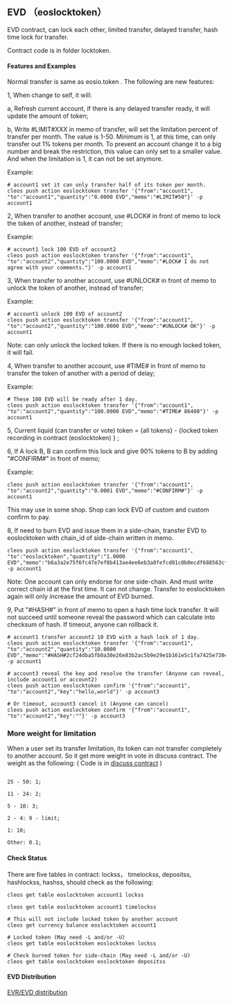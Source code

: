## EVD （eoslocktoken）

EVD contract, can lock each other, limited transfer, delayed transfer, hash time lock for transfer.

Contract code is in folder locktoken.

#### Features and Examples

Normal transfer is same as eosio.token . The following are new features:

1, When change to self, it will:

  a, Refresh current account, if there is any delayed transfer ready, it will update the amount of token;
  
  b, Write #LIMIT#XXX in memo of transfer, will set the limitation percent of transfer per month. The value is 1-50. Minimum is 1, at this time, can only transfer out 1% tokens per month. To prevent an account change it to a big number and break the restriction, this value can only set to a smaller value. And when the limitation is 1, it can not be set anymore.

Example:

```
# account1 set it can only transfer half of its token per month.
cleos push action eoslocktoken transfer '{"from":"account1", "to":"account1","quantity":"0.0000 EVD","memo":"#LIMIT#50"}' -p account1
```

2, When transfer to another account, use #LOCK# in front of memo to lock the token of another, instead of transfer;

Example:
```
# account1 lock 100 EVD of account2
cleos push action eoslocktoken transfer '{"from":"account1", "to":"account2","quantity":"100.0000 EVD","memo":"#LOCK# I do not agree with your comments."}' -p account1
```

3, When transfer to another account, use #UNLOCK# in front of memo to unlock the token of another, instead of transfer;

Example:
```
# account1 unlock 100 EVD of account2
cleos push action eoslocktoken transfer '{"from":"account1", "to":"account2","quantity":"100.0000 EVD","memo":"#UNLOCK# OK"}' -p account1
```

Note: can only unlock the locked token. If there is no enough locked token, it will fail.

4, When transfer to another account, use #TIME# in front of memo to transfer the token of another with a period of delay;

Example:
```
# These 100 EVD will be ready after 1 day.
cleos push action eoslocktoken transfer '{"from":"account1", "to":"account2","quantity":"100.0000 EVD","memo":"#TIME# 86400"}' -p account1
```

5, Current liquid (can transfer or vote) token = {all tokens} - {locked token recording in contract (eoslocktoken) } ;

6, If A lock B, B can confirm this lock and give 90% tokens to B by adding "#CONFIRM#" in front of memo;

Example:
```
cleos push action eoslocktoken transfer '{"from":"account1", "to":"account2","quantity":"0.0001 EVD","memo":"#CONFIRM#"}' -p account1
```

This may use in some shop. Shop can lock EVD of custom and custom confirm to pay.

8, If need to burn EVD and issue them in a side-chain, transfer EVD to eoslocktoken with chain_id of side-chain written in memo.

```
cleos push action eoslocktoken transfer '{"from":"account1", "to":"eoslocktoken","quantity":"1.0000 EVD","memo":"b6a3a2e75f6fc47e7ef8b413ae4ee6eb3a8fefcd01c0b0ecdf688563cfa5f493"}' -p account1
```

Note: One account can only endorse for one side-chain. And must write correct chain id at the first time. It can not change. Transfer to eoslocktoken again will only increase the amount of EVD burned.

<div id="hash"></div>
9, Put "#HASH#" in front of memo to open a hash time lock transfer. It will not succeed until someone reveal the password which can calculate into checksum of hash. If timeout, anyone can rollback it.

```
# account1 transfer account2 10 EVD with a hash lock of 1 day.
cleos push action eoslocktoken transfer '{"from":"account1", "to":"account2","quantity":"10.0000 EVD","memo":"#HASH#2cf24dba5fb0a30e26e83b2ac5b9e29e1b161e5c1fa7425e73043362938b9824,86400"}' -p account1

# account3 reveal the key and resolve the transfer (Anyone can reveal, include account1 or account2)
cleos push action eoslocktoken confirm '{"from":"account1", "to":"account2","key":"hello,world"}' -p account3

# Or timeout, account3 cancel it (Anyone can cancel)
cleos push action eoslocktoken confirm '{"from":"account1", "to":"account2","key":""}' -p account3

```


### More weight for limitation

When a user set its transfer limitation, its token can not transfer completely to another account. So it get more weight in vote in discuss contract. The weight as the following:
 ( Code is in [discuss contract](comment.md) )

```

25 - 50: 1;

11 - 24: 2;

5 - 10: 3;

2 - 4: 9 - limit;

1: 10;

Other: 0.1;

```

#### Check Status

There are five tables in contract: lockss， timelockss, depositss, hashlockss, hashss, should check as the following:

```
cleos get table eoslocktoken account1 lockss

cleos get table eoslocktoken account1 timelockss

# This will not include locked token by another account
cleos get currency balance eoslocktoken account1

# Locked token (May need -L and/or -U)
cleos get table eoslocktoken eoslocktoken lockss

# Check burned token for side-chain (May need -L and/or -U)
cleos get table eoslocktoken eoslocktoken depositss
```

#### EVD Distribution

[EVR/EVD distribution](evd_distribute.md)

